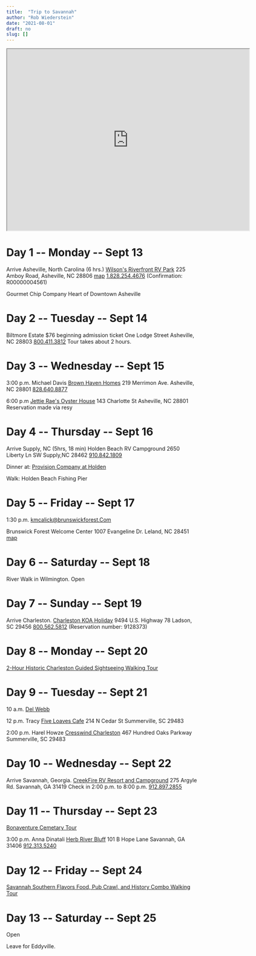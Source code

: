 ```yaml
---
title:  "Trip to Savannah"
author: "Rob Wiederstein"
date: "2021-08-01"
draft: no
slug: []
---
```


<iframe src="https://www.google.com/maps/d/embed?mid=1QzfH3KkQ3jnvZ7Y8ZwH7BGiUOy9BLX2A&hl=en" width="640" height="480"></iframe>


# Day 1 -- Monday -- Sept 13

Arrive Asheville, North Carolina (6 hrs.)
[Wilson's Riverfront RV Park](https://www.campspot.com/book/wilsonsrvpark)
225 Amboy Road, Asheville, NC 28806
[map](https://goo.gl/maps/JmVAByJksneAfcZH9)
<a href="tel:+18282544676">1.828.254.4676</a>
(Confirmation: R00000004561)

Gourmet Chip Company
Heart of Downtown Asheville

# Day 2 -- Tuesday -- Sept 14

Biltmore Estate
$76 beginning admission ticket
One Lodge Street Asheville, NC 28803
<a href="tel:+18004113812">800.411.3812</a>
Tour takes about 2 hours.

# Day 3 -- Wednesday -- Sept 15

3:00 p.m.
Michael Davis
[Brown Haven Homes](https://www.brownhavenhomes.com)
219 Merrimon Ave.
Asheville, NC 28801
<a href="tel:+18286408877">828.640.8877</a>

6:00 p.m
[Jettie Rae's Oyster House](https://jettieraes.com/)
143 Charlotte St
Asheville, NC 28801
Reservation made via resy

# Day 4 -- Thursday -- Sept 16
Arrive Supply, NC (5hrs, 18 min)
Holden Beach RV Campground
2650 Liberty Ln SW
Supply,NC 28462
<a href="tel:+19108421809">910.842.1809</a>

Dinner at:
[Provision Company at Holden](https://procohb.com/our-menu/)

Walk:
Holden Beach Fishing Pier

# Day 5 -- Friday -- Sept 17

1:30 p.m.
kmcalick@brunswickforest.Com
<!--Patrick Crean-->
Brunswick Forest
Welcome Center
1007 Evangeline Dr.
Leland, NC 28451 [map](https://www.google.com/maps/place/1007+Evangeline+Dr,+Leland,+NC+28451/@34.1965897,-78.0464519,17z/data=!3m1!4b1!4m5!3m4!1s0x89aa1967a4c8c2e9:0x53121516cb3ee43d!8m2!3d34.1965853!4d-78.0442632)


# Day 6 -- Saturday -- Sept 18

River Walk in Wilmington.
Open

# Day 7 -- Sunday -- Sept 19
Arrive Charleston.
[Charleston KOA Holiday](https://koa.com/campgrounds/charleston/)
9494 U.S. Highway 78
Ladson, SC 29456
<a href="tel:+800.562.5812">800.562.5812</a>
(Reservation number: 9128373)

# Day 8 -- Monday -- Sept 20

[2-Hour Historic Charleston Guided Sightseeing Walking Tour](https://www.tripadvisor.com/AttractionProductReview-g54171-d11456831-2_Hour_Historic_Charleston_Guided_Sightseeing_Walking_Tour-Charleston_South_Carolin.html)


# Day 9 -- Tuesday -- Sept 21

10 a.m. [Del Webb](https://www.delwebb.com/homes/south-carolina/charleston)

12 p.m.
Tracy
[Five Loaves Cafe](https://www.fiveloavescafe.com)
214 N Cedar St
Summerville, SC 29483

2:00 p.m.
Harel Howze
[Cresswind Charleston](https://www.kolterhomes.com/new-homes/cresswind-charlotte-north-carolina-active-adult-55-homes/)
467 Hundred Oaks Parkway
Summerville, SC 29483



# Day 10 -- Wednesday -- Sept 22

Arrive Savannah, Georgia.
[CreekFire RV Resort and Campground](https://www.creekfirerv.com/contact/?_ga=2.144069173.1850387545.1629481991-1353317392.1629481991)
275 Argyle Rd.
Savannah, GA 31419
Check in 2:00 p.m. to 8:00 p.m.
<a href="tel:+9128972855">912.897.2855</a>

# Day 11 -- Thursday -- Sept 23

[Bonaventure Cemetary Tour](https://bonaventurecemeterytours.com)

3:00 p.m.
Anna Dinatali
[Herb River Bluff](https://bit.ly/2X2UVi2)
101 B Hope Lane
Savannah, GA 31406
<a href="tel:+9123135240">912.313.5240</a>


# Day 12 -- Friday -- Sept 24

[Savannah Southern Flavors Food, Pub Crawl, and History Combo Walking Tour](https://www.tripadvisor.com/AttractionProductReview-g60814-d15016590-Savannah_Southern_Flavors_Food_Pub_Crawl_and_History_Combo_Walking_Tour-Savannah_Ge.html)

# Day 13 -- Saturday -- Sept 25

Open

Leave for Eddyville.
